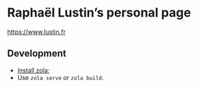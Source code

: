 # Raphaël Lustin’s personal page

https://www.lustin.fr

## Development

- [Install zola](https://www.getzola.org/documentation/getting-started/installation/);
- Use `zola serve` or `zola build`.
